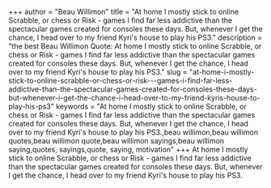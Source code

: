+++
author = "Beau Willimon"
title = "At home I mostly stick to online Scrabble, or chess or Risk - games I find far less addictive than the spectacular games created for consoles these days. But, whenever I get the chance, I head over to my friend Kyri's house to play his PS3."
description = "the best Beau Willimon Quote: At home I mostly stick to online Scrabble, or chess or Risk - games I find far less addictive than the spectacular games created for consoles these days. But, whenever I get the chance, I head over to my friend Kyri's house to play his PS3."
slug = "at-home-i-mostly-stick-to-online-scrabble-or-chess-or-risk---games-i-find-far-less-addictive-than-the-spectacular-games-created-for-consoles-these-days-but-whenever-i-get-the-chance-i-head-over-to-my-friend-kyris-house-to-play-his-ps3"
keywords = "At home I mostly stick to online Scrabble, or chess or Risk - games I find far less addictive than the spectacular games created for consoles these days. But, whenever I get the chance, I head over to my friend Kyri's house to play his PS3.,beau willimon,beau willimon quotes,beau willimon quote,beau willimon sayings,beau willimon saying,quotes, sayings,quote, saying, motivation"
+++
At home I mostly stick to online Scrabble, or chess or Risk - games I find far less addictive than the spectacular games created for consoles these days. But, whenever I get the chance, I head over to my friend Kyri's house to play his PS3.
